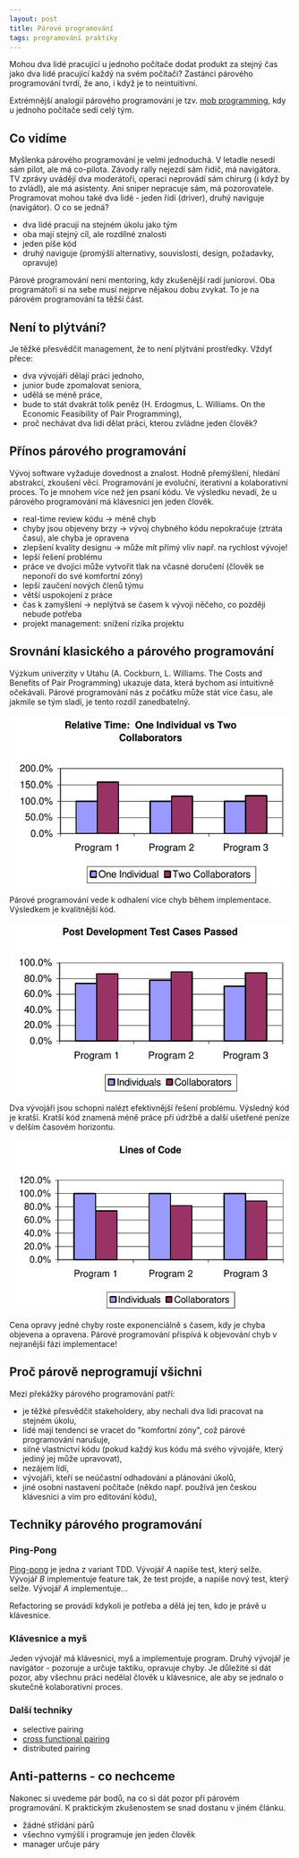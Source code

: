 ```yaml
---
layout: post
title: Párové programování
tags: programování praktiky
---
```


Mohou dva lidé pracující u jednoho počítače dodat produkt za stejný
čas jako dva lidé pracující každý na svém počítači?
Zastánci párového programování tvrdí, že ano, i když je to neintuitivní.

<!--more-->

Extrémnější analogií párového programování je tzv.
[mob programming](/mob-programming-dejte-mu-sanci/), kdy u jednoho počítače sedí celý tým.

## Co vidíme

Myšlenka párového programování je velmi jednoduchá. V letadle nesedí sám pilot, ale má co-pilota.
Závody rally nejezdí sám řidič, má navigátora. TV zprávy uvádějí dva moderátoři, operaci neprovádí
sám chirurg (i když by to zvládl), ale má asistenty. Ani sniper nepracuje sám, má pozorovatele.
Programovat mohou také dva lidé - jeden řídí (driver), druhý naviguje (navigátor). O co se jedná?

- dva lidé pracují na stejném úkolu jako tým
- oba mají stejný cíl, ale rozdílné znalosti
- jeden píše kód
- druhý naviguje (promýšlí alternativy, souvislosti, design, požadavky, opravuje)

Párové programování není mentoring, kdy zkušenější radí juniorovi. Oba programátoři
si na sebe musí nejprve nějakou dobu zvykat. To je na párovém programování ta těžší část.

## Není to plýtvání?

Je těžké přesvědčit management, že to není plýtvání prostředky. Vždyť přece:

- dva vývojáři dělají práci jednoho,
- junior bude zpomalovat seniora,
- udělá se méně práce,
- bude to stát dvakrát tolik peněz (H. Erdogmus, L. Williams. On the Economic Feasibility of Pair Programming),
- proč nechávat dva lidi dělat práci, kterou zvládne jeden člověk?

## Přínos párového programování

Vývoj software vyžaduje dovednost a znalost. Hodně přemýšlení, hledání abstrakcí, zkoušení věcí.
Programování je evoluční, iterativní a kolaborativní proces. To je mnohem více než jen psaní kódu.
Ve výsledku nevadí, že u párového programování má klávesnici jen jeden člověk.

- real-time review kódu → méně chyb
- chyby jsou objeveny brzy → vývoj chybného kódu nepokračuje (ztráta času), ale chyba je opravena
- zlepšení kvality designu → může mít přímý vliv např. na rychlost vývoje!
- lepší řešení problému
- práce ve dvojici může vytvořit tlak na včasné doručení (člověk se neponoří do své komfortní zóny)
- lepší zaučení nových členů týmu
- větší uspokojení z práce
- čas k zamyšlení → neplýtvá se časem k vývoji něčeho, co později nebude potřeba
- projekt management: snížení rizika projektu

## Srovnání klasického a párového programování

Výzkum univerzity v Utahu (A. Cockburn, L. Williams. The Costs and Benefits of Pair Programming)
ukazuje data, která bychom asi intuitivně očekávali. Párové programování nás
z počátku může stát více času, ale jakmile se tým sladí, je tento rozdíl zanedbatelný.

![](/images/blog/pair-programming-1.png)

Párové programování vede k odhalení více chyb během implementace. Výsledkem je kvalitnější kód.

![](/images/blog/pair-programming-2.png)

Dva vývojáři jsou schopni nalézt efektivnější řešení problému. Výsledný kód je kratší. Kratší kód znamená méně
práce při údržbě a další ušetřené peníze v delším časovém horizontu.

![](/images/blog/pair-programming-3.png)

Cena opravy jedné chyby roste exponenciálně s časem, kdy je chyba objevena a opravena. Párové programování
přispívá k objevování chyb v nejranější fázi implementace!

## Proč párově neprogramují všichni

Mezi překážky párového programování patří:

- je těžké přesvědčit stakeholdery, aby nechali dva lidi pracovat na stejném úkolu,
- lidé mají tendenci se vracet do "komfortní zóny", což párové programování narušuje,
- silné vlastnictví kódu (pokud každý kus kódu má svého vývojáře, který jediný jej může upravovat),
- nezájem lidí,
- vývojáři, kteří se neúčastní odhadování a plánování úkolů,
- jiné osobní nastavení počítače (někdo např. používá jen českou klávesnici a vim pro editování kódu),

## Techniky párového programování

### Ping-Pong

[Ping-pong](http://wiki.c2.com/?PairProgrammingPingPongPattern) je jedna z variant TDD.
Vývojář *A* napíše test, který selže. Vývojář *B* implementuje feature tak,
že test projde, a napíše nový test, který selže. Vývojář *A* implementuje...

Refactoring se provádí kdykoli je potřeba a dělá jej ten, kdo je právě u klávesnice.

### Klávesnice a myš

Jeden vývojář má klávesnici, myš a implementuje program. Druhý vývojář je navigátor - pozoruje a
určuje taktiku, opravuje chyby. Je důležité si dát pozor, aby všechnu práci nedělal člověk u klávesnice,
ale aby se jednalo o skutečně kolaborativní proces.

### Další techniky

- selective pairing
- [cross functional pairing](https://www.solutionsiq.com/resource/blog-post/experience-design-and-cross-functional-pairing/)
- distributed pairing

## Anti-patterns - co nechceme

Nakonec si uvedeme pár bodů, na co si dát pozor při párovém programování.
K praktickým zkušenostem se snad dostanu v jiném článku.

- žádné střídání párů
- všechno vymýšlí i programuje jen jeden člověk
- manager určuje páry
